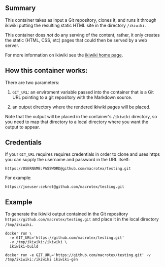 ## Summary

This container takes as input a Git repository, clones it, and runs it through ikiwiki putting the resulting static HTML site in the directory `/ikiwiki`.

This container does *not* do any serving of the content, rather, it only creates the static (HTML, CSS, etc) pages that could then be served by a web server.

For more information on ikiwiki see the [ikiwiki home page](https://ikiwiki.info/).

## How this container works:

There are two parameters:

   1. `GIT_URL`: an enviroment variable passed into the container that
   is a Git URL pointing to a git repository with the Markdown source.

   2. an output directory where the rendered ikiwiki pages will be placed.

Note that the output will be placed in the container's `/ikiwiki` directory, so you need to map that directory to a local directory
where you want the output to appear.

## Credentials

If your `GIT_URL` requires requires credentials in order to clone and uses https you can supply the username and password in the URL itself:

    https://USERNAME:PASSWORD@github.com/macrotex/testing.git

For example:

    https://joeuser:sekret@github.com/macrotex/testing.git

## Example

To generate the ikiwiki output contained in the Git repository `https://github.com/macrotex/testing.git` and place it in the local directory `/tmp/ikiwiki`.

    docker run \
      -e GIT_URL='https://github.com/macrotex/testing.git'
      -v /tmp/ikiwiki:/ikiwiki \
      ikiwiki-build

    docker run -e GIT_URL='https://github.com/macrotex/testing.git' -v /tmp/ikiwiki:/ikiwiki ikiwiki-gen 

